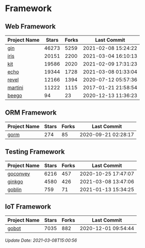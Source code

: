 # Framework

## Web Framework
| Project Name | Stars | Forks | Last Commit |
| ------------ | ----- | ----- | ----------- |
| [gin](https://github.com/gin-gonic/gin) | 46273 | 5259 | 2021-02-08 15:24:22 |
| [iris](https://github.com/kataras/iris) | 20151 | 2200 | 2021-03-04 16:10:13 |
| [kit](https://github.com/go-kit/kit) | 19586 | 2020 | 2021-02-09 17:31:23 |
| [echo](https://github.com/labstack/echo) | 19344 | 1728 | 2021-03-08 01:33:04 |
| [revel](https://github.com/revel/revel) | 12166 | 1394 | 2020-07-12 05:57:36 |
| [martini](https://github.com/go-martini/martini) | 11222 | 1115 | 2017-01-21 21:58:54 |
| [beego](https://github.com/astaxie/beego) | 94 | 23 | 2020-12-13 11:36:23 |

## ORM Framework
| Project Name | Stars | Forks | Last Commit |
| ------------ | ----- | ----- | ----------- |
| [gorm](https://github.com/jinzhu/gorm) | 274 | 85 | 2020-09-21 02:28:17 |

## Testing Framework
| Project Name | Stars | Forks | Last Commit |
| ------------ | ----- | ----- | ----------- |
| [goconvey](https://github.com/smartystreets/goconvey) | 6216 | 457 | 2020-10-25 17:47:07 |
| [ginkgo](https://github.com/onsi/ginkgo) | 4580 | 426 | 2021-03-08 13:47:06 |
| [goblin](https://github.com/franela/goblin) | 759 | 71 | 2021-01-13 15:34:25 |

## IoT Framework
| Project Name | Stars | Forks | Last Commit |
| ------------ | ----- | ----- | ----------- |
| [gobot](https://github.com/hybridgroup/gobot) | 7035 | 882 | 2020-12-01 09:54:44 |

*Update Date: 2021-03-08T15:00:56*